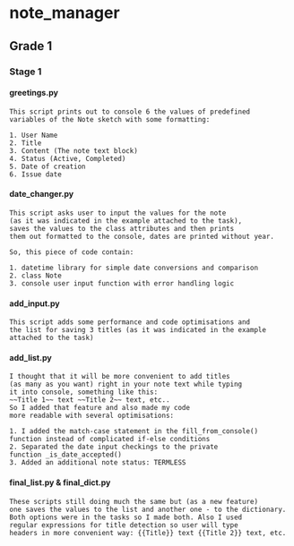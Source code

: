 # note_manager
## Grade 1
### Stage 1
#### greetings.py
    This script prints out to console 6 the values of predefined 
    variables of the Note sketch with some formatting:

    1. User Name
    2. Title
    3. Content (The note text block)
    4. Status (Active, Completed)
    5. Date of creation
    6. Issue date
#### date_changer.py
    This script asks user to input the values for the note 
    (as it was indicated in the example attached to the task),
    saves the values to the class attributes and then prints 
    them out formatted to the console, dates are printed without year.

    So, this piece of code contain:

    1. datetime library for simple date conversions and comparison
    2. class Note
    3. console user input function with error handling logic
#### add_input.py
    This script adds some performance and code optimisations and 
    the list for saving 3 titles (as it was indicated in the example 
    attached to the task)
#### add_list.py
    I thought that it will be more convenient to add titles 
    (as many as you want) right in your note text while typing
    it into console, something like this:
    ~~Title 1~~ text ~~Title 2~~ text, etc..
    So I added that feature and also made my code 
    more readable with several optimisations: 

    1. I added the match-case statement in the fill_from_console() 
    function instead of complicated if-else conditions
    2. Separated the date input checkings to the private 
    function _is_date_accepted()
    3. Added an additional note status: TERMLESS
#### final_list.py & final_dict.py
    These scripts still doing much the same but (as a new feature) 
    one saves the values to the list and another one - to the dictionary.
    Both options were in the tasks so I made both. Also I used
    regular expressions for title detection so user will type
    headers in more convenient way: {{Title}} text {{Title 2}} text, etc.